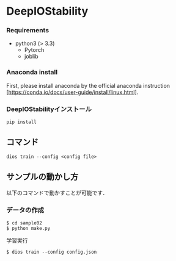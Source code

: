 # DeepIOStability

### Requirements
* python3 (> 3.3)
  * Pytorch
  * joblib

### Anaconda install
First, please install anaconda by the official anaconda instruction [https://conda.io/docs/user-guide/install/linux.html].

### DeepIOStabilityインストール
```
pip install 
```

## コマンド
```
dios train --config <config file>
```


## サンプルの動かし方

以下のコマンドで動かすことが可能です．

### データの作成
```
$ cd sample02
$ python make.py
```
学習実行
```
$ dios train --config config.json
```
